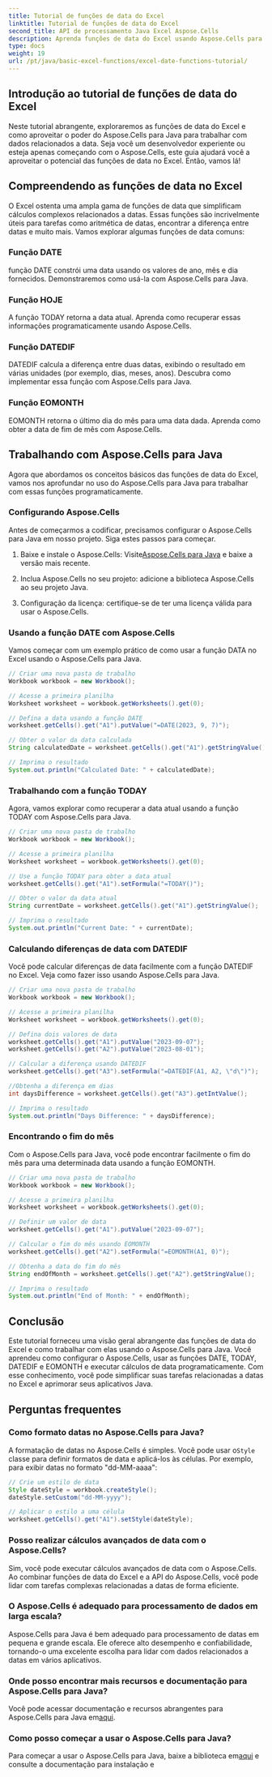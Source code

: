 ```yaml
---
title: Tutorial de funções de data do Excel
linktitle: Tutorial de funções de data do Excel
second_title: API de processamento Java Excel Aspose.Cells
description: Aprenda funções de data do Excel usando Aspose.Cells para Java. Explore tutoriais passo a passo com código-fonte.
type: docs
weight: 19
url: /pt/java/basic-excel-functions/excel-date-functions-tutorial/
---
```


## Introdução ao tutorial de funções de data do Excel

Neste tutorial abrangente, exploraremos as funções de data do Excel e como aproveitar o poder do Aspose.Cells para Java para trabalhar com dados relacionados a data. Seja você um desenvolvedor experiente ou esteja apenas começando com o Aspose.Cells, este guia ajudará você a aproveitar o potencial das funções de data no Excel. Então, vamos lá!

## Compreendendo as funções de data no Excel

O Excel ostenta uma ampla gama de funções de data que simplificam cálculos complexos relacionados a datas. Essas funções são incrivelmente úteis para tarefas como aritmética de datas, encontrar a diferença entre datas e muito mais. Vamos explorar algumas funções de data comuns:

### Função DATE

função DATE constrói uma data usando os valores de ano, mês e dia fornecidos. Demonstraremos como usá-la com Aspose.Cells para Java.

### Função HOJE

A função TODAY retorna a data atual. Aprenda como recuperar essas informações programaticamente usando Aspose.Cells.

### Função DATEDIF

DATEDIF calcula a diferença entre duas datas, exibindo o resultado em várias unidades (por exemplo, dias, meses, anos). Descubra como implementar essa função com Aspose.Cells para Java.

### Função EOMONTH

EOMONTH retorna o último dia do mês para uma data dada. Aprenda como obter a data de fim de mês com Aspose.Cells.

## Trabalhando com Aspose.Cells para Java

Agora que abordamos os conceitos básicos das funções de data do Excel, vamos nos aprofundar no uso do Aspose.Cells para Java para trabalhar com essas funções programaticamente.

### Configurando Aspose.Cells

Antes de começarmos a codificar, precisamos configurar o Aspose.Cells para Java em nosso projeto. Siga estes passos para começar.

1. Baixe e instale o Aspose.Cells: Visite[Aspose.Cells para Java](https://releases.aspose.com/cells/java/) e baixe a versão mais recente.

2. Inclua Aspose.Cells no seu projeto: adicione a biblioteca Aspose.Cells ao seu projeto Java.

3. Configuração da licença: certifique-se de ter uma licença válida para usar o Aspose.Cells.

### Usando a função DATE com Aspose.Cells

Vamos começar com um exemplo prático de como usar a função DATA no Excel usando o Aspose.Cells para Java.

```java
// Criar uma nova pasta de trabalho
Workbook workbook = new Workbook();

// Acesse a primeira planilha
Worksheet worksheet = workbook.getWorksheets().get(0);

// Defina a data usando a função DATE
worksheet.getCells().get("A1").putValue("=DATE(2023, 9, 7)");

// Obter o valor da data calculada
String calculatedDate = worksheet.getCells().get("A1").getStringValue();

// Imprima o resultado
System.out.println("Calculated Date: " + calculatedDate);
```

### Trabalhando com a função TODAY

Agora, vamos explorar como recuperar a data atual usando a função TODAY com Aspose.Cells para Java.

```java
// Criar uma nova pasta de trabalho
Workbook workbook = new Workbook();

// Acesse a primeira planilha
Worksheet worksheet = workbook.getWorksheets().get(0);

// Use a função TODAY para obter a data atual
worksheet.getCells().get("A1").setFormula("=TODAY()");

// Obter o valor da data atual
String currentDate = worksheet.getCells().get("A1").getStringValue();

// Imprima o resultado
System.out.println("Current Date: " + currentDate);
```

### Calculando diferenças de data com DATEDIF

Você pode calcular diferenças de data facilmente com a função DATEDIF no Excel. Veja como fazer isso usando Aspose.Cells para Java.

```java
// Criar uma nova pasta de trabalho
Workbook workbook = new Workbook();

// Acesse a primeira planilha
Worksheet worksheet = workbook.getWorksheets().get(0);

// Defina dois valores de data
worksheet.getCells().get("A1").putValue("2023-09-07");
worksheet.getCells().get("A2").putValue("2023-08-01");

// Calcular a diferença usando DATEDIF
worksheet.getCells().get("A3").setFormula("=DATEDIF(A1, A2, \"d\")");

//Obtenha a diferença em dias
int daysDifference = worksheet.getCells().get("A3").getIntValue();

// Imprima o resultado
System.out.println("Days Difference: " + daysDifference);
```

### Encontrando o fim do mês

Com o Aspose.Cells para Java, você pode encontrar facilmente o fim do mês para uma determinada data usando a função EOMONTH.

```java
// Criar uma nova pasta de trabalho
Workbook workbook = new Workbook();

// Acesse a primeira planilha
Worksheet worksheet = workbook.getWorksheets().get(0);

// Definir um valor de data
worksheet.getCells().get("A1").putValue("2023-09-07");

// Calcular o fim do mês usando EOMONTH
worksheet.getCells().get("A2").setFormula("=EOMONTH(A1, 0)");

// Obtenha a data do fim do mês
String endOfMonth = worksheet.getCells().get("A2").getStringValue();

// Imprima o resultado
System.out.println("End of Month: " + endOfMonth);
```

## Conclusão

Este tutorial forneceu uma visão geral abrangente das funções de data do Excel e como trabalhar com elas usando o Aspose.Cells para Java. Você aprendeu como configurar o Aspose.Cells, usar as funções DATE, TODAY, DATEDIF e EOMONTH e executar cálculos de data programaticamente. Com esse conhecimento, você pode simplificar suas tarefas relacionadas a datas no Excel e aprimorar seus aplicativos Java.

## Perguntas frequentes

### Como formato datas no Aspose.Cells para Java?

 A formatação de datas no Aspose.Cells é simples. Você pode usar o`Style` classe para definir formatos de data e aplicá-los às células. Por exemplo, para exibir datas no formato "dd-MM-aaaa":

```java
// Crie um estilo de data
Style dateStyle = workbook.createStyle();
dateStyle.setCustom("dd-MM-yyyy");

// Aplicar o estilo a uma célula
worksheet.getCells().get("A1").setStyle(dateStyle);
```

### Posso realizar cálculos avançados de data com o Aspose.Cells?

Sim, você pode executar cálculos avançados de data com o Aspose.Cells. Ao combinar funções de data do Excel e a API do Aspose.Cells, você pode lidar com tarefas complexas relacionadas a datas de forma eficiente.

### O Aspose.Cells é adequado para processamento de dados em larga escala?

Aspose.Cells para Java é bem adequado para processamento de datas em pequena e grande escala. Ele oferece alto desempenho e confiabilidade, tornando-o uma excelente escolha para lidar com dados relacionados a datas em vários aplicativos.

### Onde posso encontrar mais recursos e documentação para Aspose.Cells para Java?

 Você pode acessar documentação e recursos abrangentes para Aspose.Cells para Java em[aqui](https://reference.aspose.com/cells/java/).

### Como posso começar a usar o Aspose.Cells para Java?

 Para começar a usar o Aspose.Cells para Java, baixe a biblioteca em[aqui](https://releases.aspose.com/cells/java/) e consulte a documentação para instalação e